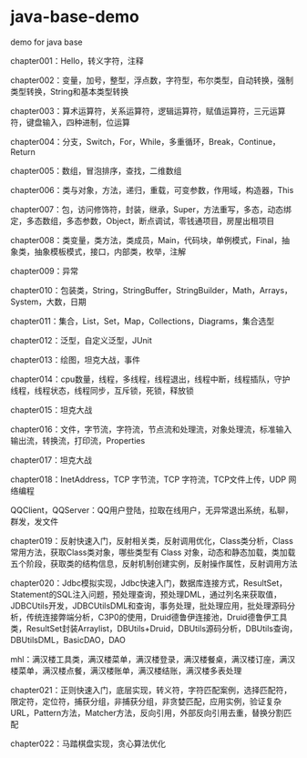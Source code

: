 # java-base-demo
demo for java base

chapter001：Hello，转义字符，注释

chapter002：变量，加号，整型，浮点数，字符型，布尔类型，自动转换，强制类型转换，String和基本类型转换

chapter003：算术运算符，关系运算符，逻辑运算符，赋值运算符，三元运算符，键盘输入，四种进制，位运算

chapter004：分支，Switch，For，While，多重循环，Break，Continue，Return

chapter005：数组，冒泡排序，查找，二维数组

chapter006：类与对象，方法，递归，重载，可变参数，作用域，构造器，This

chapter007：包，访问修饰符，封装，继承，Super，方法重写，多态，动态绑定，多态数组，多态参数，Object，断点调试，零钱通项目，房屋出租项目

chapter008：类变量，类方法，类成员，Main，代码块，单例模式，Final，抽象类，抽象模板模式，接口，内部类，枚举，注解

chapter009：异常

chapter010：包装类，String，StringBuffer，StringBuilder，Math，Arrays，System，大数，日期

chapter011：集合，List，Set，Map，Collections，Diagrams，集合选型

chapter012：泛型，自定义泛型，JUnit

chapter013：绘图，坦克大战，事件

chapter014：cpu数量，线程，多线程，线程退出，线程中断，线程插队，守护线程，线程状态，线程同步，互斥锁，死锁，释放锁

chapter015：坦克大战

chapter016：文件，字节流，字符流，节点流和处理流，对象处理流，标准输入输出流，转换流，打印流，Properties

chapter017：坦克大战

chapter018：InetAddress，TCP 字节流，TCP 字符流，TCP文件上传，UDP 网络编程

QQClient，QQServer：QQ用户登陆，拉取在线用户，无异常退出系统，私聊，群发，发文件

chapter019：反射快速入门，反射相关类，反射调用优化，Class类分析，Class常用方法，获取Class类对象，哪些类型有 Class 对象，动态和静态加载，类加载五个阶段，获取类的结构信息，反射机制创建实例，反射操作属性，反射调用方法

chapter020：Jdbc模拟实现，Jdbc快速入门，数据库连接方式，ResultSet，Statement的SQL注入问题，预处理查询，预处理DML，通过列名来获取值，JDBCUtils开发，JDBCUtilsDML和查询，事务处理，批处理应用，批处理源码分析，传统连接弊端分析，C3P0的使用，Druid德鲁伊连接池，Druid德鲁伊工具类，ResultSet封装Arraylist，DBUtils+Druid，DBUtils源码分析，DBUtils查询，DBUtilsDML，BasicDAO，DAO

mhl：满汉楼工具类，满汉楼菜单，满汉楼登录，满汉楼餐桌，满汉楼订座，满汉楼菜单，满汉楼点餐，满汉楼账单，满汉楼结账，满汉楼多表处理

chapter021：正则快速入门，底层实现，转义符，字符匹配案例，选择匹配符，限定符，定位符，捕获分组，非捕获分组，非贪婪匹配，应用实例，验证复杂URL，Pattern方法，Matcher方法，反向引用，外部反向引用去重，替换分割匹配

chapter022：马踏棋盘实现，贪心算法优化
